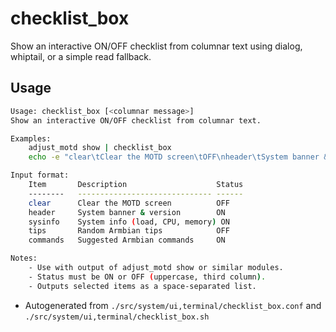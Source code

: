 # checklist_box
Show an interactive ON/OFF checklist from columnar text using dialog, whiptail, or a simple read fallback.

## Usage
~~~bash
Usage: checklist_box [<columnar message>]
Show an interactive ON/OFF checklist from columnar text.

Examples:
	adjust_motd show | checklist_box
	echo -e "clear\tClear the MOTD screen\tOFF\nheader\tSystem banner & version\tON" | checklist_box

Input format:
	Item       Description                    Status
	--------   ------------------------------ ------
	clear      Clear the MOTD screen          OFF
	header     System banner & version        ON
	sysinfo    System info (load, CPU, memory) ON
	tips       Random Armbian tips            OFF
	commands   Suggested Armbian commands     ON

Notes:
	- Use with output of adjust_motd show or similar modules.
	- Status must be ON or OFF (uppercase, third column).
	- Outputs selected items as a space-separated list.
~~~

- Autogenerated from `./src/system/ui,terminal/checklist_box.conf` and `./src/system/ui,terminal/checklist_box.sh`
